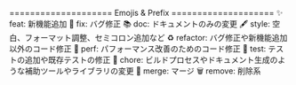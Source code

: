 ==================== Emojis & Prefix ====================
✨ feat:      新機能追加
🐛 fix:       バグ修正
📚 doc:       ドキュメントのみの変更
🖋 style:     空白、フォーマット調整、セミコロン追加など
♻️ refactor:  バグ修正や新機能追加以外のコード修正
🐎 perf:      パフォーマンス改善のためのコード修正
🚨 test:      テストの追加や既存テストの修正
🔧 chore:     ビルドプロセスやドキュメント生成のような補助ツールやライブラリの変更
🔀 merge:     マージ
🗑️ remove:    削除系
